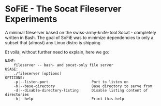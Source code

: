 # SoFiE - The Socat Fileserver Experiments

A minimal fileserver based on the swiss-army-knife-tool Socat - completely written in Bash.
The goal of SoFiE was to minimize dependencies to only a subset that (almost) any Linux distro is shipping.

Et voilà, without further need to explain, here we go:

```
NAME:
    fileserver -- bash- and socat-only file server
USAGE:
    ./fileserver [options]
OPTIIONS:
    -p|--listen-port                    Port to listen on
    -b|--base-directory                 Base directory to serve from
    -d|--disable-directory-listing      Disable listing content of directories
    -h|--help                           Print this help
```
